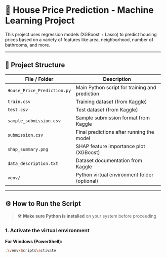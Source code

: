 # 🏡 House Price Prediction - Machine Learning Project

This project uses regression models (XGBoost + Lasso) to predict housing prices based on a variety of features like area, neighborhood, number of bathrooms, and more.

---

## 📂 Project Structure

| File / Folder          | Description                                  |
|------------------------|----------------------------------------------|
| `House_Price_Prediction.py` | Main Python script for training and prediction |
| `train.csv`            | Training dataset (from Kaggle)               |
| `test.csv`             | Test dataset (from Kaggle)                   |
| `sample_submission.csv`| Sample submission format from Kaggle         |
| `submission.csv`       | Final predictions after running the model    |
| `shap_summary.png`     | SHAP feature importance plot (XGBoost)       |
| `data_description.txt` | Dataset documentation from Kaggle            |
| `venv/`                | Python virtual environment folder (optional) |

---

## ⚙️ How to Run the Script

> 🛠️ **Make sure Python is installed** on your system before proceeding.

### 1. Activate the virtual environment

**For Windows (PowerShell):**
```bash
.\venv\Scripts\activate
